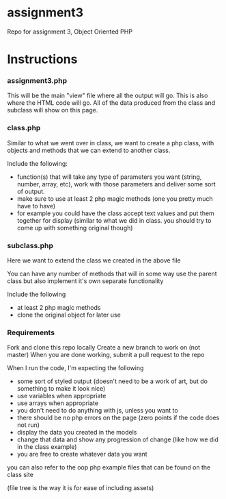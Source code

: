 # assignment3
Repo for assignment 3, Object Oriented PHP

# Instructions

### assignment3.php

This will be the main "view" file where all the output will go. This is also where the HTML code will go.
All of the data produced from the class and subclass will show on this page.

### class.php

Similar to what we went over in class, we want to create a php class, with objects and methods that we can extend to another class.

Include the following:

- function(s) that will take any type of parameters you want (string, number, array, etc), work with those parameters and deliver some sort of output.
- make sure to use at least 2 php magic methods (one you pretty much have to have)
- for example you could have the class accept text values and put them together for display (similar to what we did in class. you should try to come up with something original though)

### subclass.php

Here we want to extend the class we created in the above file

You can have any number of methods that will in some way use the parent class but also implement it's own separate functionality

Include the following

- at least 2 php magic methods
- clone the original object for later use

### Requirements 

Fork and clone this repo locally
Create a new branch to work on (not master)
When you are done working, submit a pull request to the repo

When I run the code, I'm expecting the following

- some sort of styled output (doesn't need to be a work of art, but do something to make it look nice)
- use variables when appropriate
- use arrays when appropriate
- you don't need to do anything with js, unless you want to
- there should be no php errors on the page (zero points if the code does not run)
- display the data you created in the models
- change that data and show any progression of change (like how we did in the class example)
- you are free to create whatever data you want

you can also refer to the oop php example files that can be found on the class site

(file tree is the way it is for ease of including assets)
